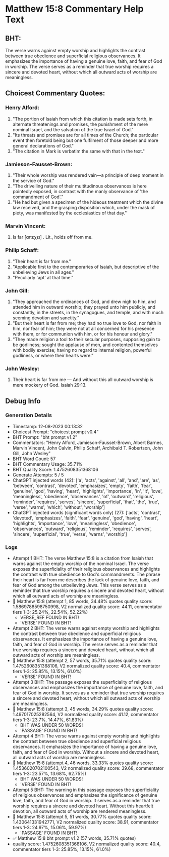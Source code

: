 # Matthew 15:8 Commentary Help Text

## BHT:
The verse warns against empty worship and highlights the contrast between true obedience and superficial religious observances. It emphasizes the importance of having a genuine love, faith, and fear of God in worship. The verse serves as a reminder that true worship requires a sincere and devoted heart, without which all outward acts of worship are meaningless.

## Choicest Commentary Quotes:
### Henry Alford:
1. "The portion of Isaiah from which this citation is made sets forth, in alternate threatenings and promises, the punishment of the mere nominal Israel, and the salvation of the true Israel of God."
2. "Its threats and promises are for all times of the Church; the particular event then foretold being but one fulfilment of those deeper and more general declarations of God."
3. "The citation in Mark is verbatim the same with that in the text."

### Jamieson-Fausset-Brown:
1. "Their whole worship was rendered vain—a principle of deep moment in the service of God."
2. "The drivelling nature of their multitudinous observances is here pointedly exposed, in contrast with the manly observance of 'the commandment of God'."
3. "He had but given a specimen of the hideous treatment which the divine law received, and the grasping disposition which, under the mask of piety, was manifested by the ecclesiastics of that day."

### Marvin Vincent:
1. Is far [απεχει] . Lit., holds off from me.


### Philip Schaff:
1. "Their heart is far from me." 
2. "Applicable first to the contemporaries of Isaiah, but descriptive of the unbelieving Jews in all ages."
3. "Peculiarly 'apt' at that time."

### John Gill:
1. "They approached the ordinances of God, and drew nigh to him, and attended him in outward worship; they prayed unto him publicly, and constantly, in the streets, in the synagogues, and temple, and with much seeming devotion and sanctity."
2. "But their heart is far from me; they had no true love to God, nor faith in him, nor fear of him; they were not at all concerned for his presence with them, or for communion with him, or for his honour and glory."
3. "They made religion a tool to their secular purposes, supposing gain to be godliness; sought the applause of men, and contented themselves with bodily exercise; having no regard to internal religion, powerful godliness, or where their hearts were."

### John Wesley:
1. Their heart is far from me — And without this all outward worship is mere mockery of God. Isaiah 29:13.



## Debug Info
### Generation Details
- Timestamp: 12-08-2023 00:13:32
- Choicest Prompt: "choicest prompt v0.4"
- BHT Prompt: "bht prompt v1.2"
- Commentators: "Henry Alford, Jamieson-Fausset-Brown, Albert Barnes, Marvin Vincent, John Calvin, Philip Schaff, Archibald T. Robertson, John Gill, John Wesley"
- BHT Word Count: 57
- BHT Commentary Usage: 35.71%
- BHT Quality Score: 1.4752608351368106
- Generate Attempts: 5 / 5
- ChatGPT injected words (42):
	['a', 'acts', 'against', 'all', 'and', 'are', 'as', 'between', 'contrast', 'devoted', 'emphasizes', 'empty', 'faith', 'fear', 'genuine', 'god', 'having', 'heart', 'highlights', 'importance', 'in', 'it', 'love', 'meaningless', 'obedience', 'observances', 'of', 'outward', 'religious', 'reminder', 'requires', 'serves', 'sincere', 'superficial', 'that', 'the', 'true', 'verse', 'warns', 'which', 'without', 'worship']
- ChatGPT injected words (significant words only) (27):
	['acts', 'contrast', 'devoted', 'emphasizes', 'faith', 'fear', 'genuine', 'god', 'having', 'heart', 'highlights', 'importance', 'love', 'meaningless', 'obedience', 'observances', 'outward', 'religious', 'reminder', 'requires', 'serves', 'sincere', 'superficial', 'true', 'verse', 'warns', 'worship']

### Logs
- Attempt 1 BHT: The verse Matthew 15:8 is a citation from Isaiah that warns against the empty worship of the nominal Israel. The verse exposes the superficiality of their religious observances and highlights the contrast with true obedience to God's commandments. The phrase their heart is far from me describes the lack of genuine love, faith, and fear of God among the unbelieving Jews. This verse serves as a reminder that true worship requires a sincere and devoted heart, without which all outward acts of worship are meaningless.
- 🔄 Matthew 15:8 (attempt 1, 85 words, 34.48% quotes quality score: 1.5869788598750998, V2 normalized quality score: 44.11, commentator tiers 1-3: 25.24%, 22.54%, 52.22%) 
	- VERSE_REF FOUND IN BHT! 
	- 'VERSE' FOUND IN BHT!
- Attempt 2 BHT: The verse warns against empty worship and highlights the contrast between true obedience and superficial religious observances. It emphasizes the importance of having a genuine love, faith, and fear of God in worship. The verse serves as a reminder that true worship requires a sincere and devoted heart, without which all outward acts of worship are meaningless.
- 🔄 Matthew 15:8 (attempt 2, 57 words, 35.71% quotes quality score: 1.4752608351368106, V2 normalized quality score: 40.4, commentator tiers 1-3: 25.85%, 13.15%, 61.0%) 
	- 'VERSE' FOUND IN BHT!
- Attempt 3 BHT: The passage exposes the superficiality of religious observances and emphasizes the importance of genuine love, faith, and fear of God in worship. It serves as a reminder that true worship requires a sincere and devoted heart, without which all outward acts of worship are meaningless.
- 🔄 Matthew 15:8 (attempt 3, 45 words, 34.29% quotes quality score: 1.497017025282564, V2 normalized quality score: 41.12, commentator tiers 1-3: 23.7%, 14.47%, 61.83%) 
	- BHT WAS UNDER 50 WORDS! 
	- 'PASSAGE' FOUND IN BHT!
- Attempt 4 BHT: The verse warns against empty worship and highlights the contrast between true obedience and superficial religious observances. It emphasizes the importance of having a genuine love, faith, and fear of God in worship. Without a sincere and devoted heart, all outward acts of worship are meaningless.
- 🔄 Matthew 15:8 (attempt 4, 46 words, 33.33% quotes quality score: 1.4536020702100543, V2 normalized quality score: 39.68, commentator tiers 1-3: 23.57%, 13.68%, 62.75%) 
	- BHT WAS UNDER 50 WORDS! 
	- 'VERSE' FOUND IN BHT!
- Attempt 5 BHT: The warning in this passage exposes the superficiality of religious observances and emphasizes the significance of genuine love, faith, and fear of God in worship. It serves as a reminder that true worship requires a sincere and devoted heart. Without this heartfelt devotion, all outward acts of worship are rendered meaningless.
- 🔄 Matthew 15:8 (attempt 5, 51 words, 30.77% quotes quality score: 1.430641331942771, V2 normalized quality score: 38.91, commentator tiers 1-3: 24.97%, 15.06%, 59.97%) 
	- 'PASSAGE' FOUND IN BHT!
- ✅ Matthew 15:8 bht prompt v1.2 (57 words, 35.71% quotes)
- quality score: 1.4752608351368106, V2 normalized quality score: 40.4, commentator tiers 1-3: 25.85%, 13.15%, 61.0%)